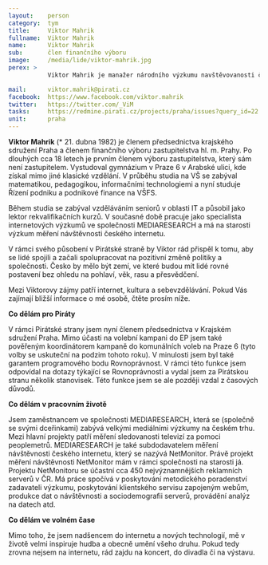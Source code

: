 ```yaml
---
layout:    person
category:  tym
title:     Viktor Mahrik
fullname:  Viktor Mahrik
name:      Viktor Mahrik
sub:       člen finančního výboru
image:     /media/lide/viktor-mahrik.jpg
perex: >
           Viktor Mahrik je manažer národního výzkumu navštěvovanosti českého Internetu. Zaměřuje se na transparentní hospodaření a zveřejnování informací na Internetu.

mail:      viktor.mahrik@pirati.cz
facebook:  https://www.facebook.com/viktor.mahrik
twitter:   https://twitter.com/_ViM
tasks:     https://redmine.pirati.cz/projects/praha/issues?query_id=22
unit:      praha
---
```


**Viktor Mahrik** (* 21. dubna 1982) je členem předsednictva krajského sdružení Praha a členem finančního výboru zastupitelstva hl. m. Prahy. Po dlouhých cca 18 letech je prvním členem výboru zastupitelstva, který sám není zastupitelem. Vystudoval gymnázium v Praze 6 v Arabské ulici, kde získal mimo jiné klasické vzdělání. V průběhu studia na VŠ se zabýval matematikou, pedagogikou, informačními technologiemi a nyní studuje Řízení podniku a podnikové finance na VŠFS.

Během studia se zabýval vzděláváním seniorů v oblasti IT a působil jako lektor rekvalifikačních kurzů. V současné době pracuje jako specialista internetových výzkumů ve společnosti MEDIARESEARCH a má na starosti výzkum měření návštěvnosti českého internetu.

V rámci svého působení v Pirátské straně by Viktor rád přispěl k tomu, aby se lidé spojili a začali spolupracovat na pozitivní změně politiky a společnosti. Česko by mělo být zemí, ve které budou mít lidé rovné postavení bez ohledu na pohlaví, věk, rasu a přesvědčení.

Mezi Viktorovy zájmy patří internet, kultura a sebevzdělávání. Pokud Vás zajímají bližší informace o mé osobě, čtěte prosím níže.

**Co dělám pro Piráty**

V rámci Pirátské strany jsem nyní členem předsednictva v Krajském sdružení Praha. Mimo účasti na volební kampani do EP jsem také pověřeným koordinátorem kampaně do komunálních voleb na Praze 6 (tyto volby se uskuteční na podzim tohoto roku). V minulosti jsem byl také garantem programového bodu Rovnoprávnost. V rámci této funkce jsem odpovídal na dotazy týkající se Rovnoprávnosti a vydal jsem za Pirátskou stranu několik stanovisek. Této funkce jsem se ale později vzdal z časových důvodů.

**Co dělám v pracovním životě**

Jsem zaměstnancem ve společnosti MEDIARESEARCH, která se (společně se svými dceřinkami) zabývá velkými mediálními výzkumy na českém trhu. Mezi hlavní projekty patří měření sledovanosti televizí za pomoci peoplemetrů. MEDIARESEARCH je také subdodavatelem měření návštěvnosti českého internetu, který se nazývá NetMonitor. Právě projekt měření návštěvnosti NetMonitor mám v rámci společnosti na starosti já. Projektu NetMonitoru se účastní cca 450 nejvýznamnějších reklamních serverů v ČR. Má práce spočívá v poskytování metodického poradenství zadavateli výzkumu, poskytování klientského servisu zapojeným webům, produkce dat o návštěvnosti a sociodemografii serverů, provádění analýz na datech atd.

**Co dělám ve volném čase**

Mimo toho, že jsem nadšencem do internetu a nových technologií, mě v životě velmi inspiruje hudba a obecně umění všeho druhu. Pokud tedy zrovna nejsem na internetu, rád zajdu na koncert, do divadla či na výstavu.
